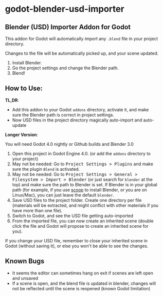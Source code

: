 # godot-blender-usd-importer

## Blender (USD) Importer Addon for Godot

This addon for Godot will automatically import any `.blend` file in your project directory.

Changes to the file will be automatically picked up, and your scene updated.

1. Install Blender.
1. Go the project settings and change the Blender path.
1. Blend!

## How to Use:

**TL,DR**:

- Add this addon to your Godot `addons` directory, activate it, and make sure the Blender path is correct in project settings.
- Now USD files in the project directory magically auto-import and auto-update

**Longer Version**:

You will need Godot 4.0 nightly or Github builds and Blender 3.0

1. Open this project in Godot Engine 4.0. (or add the `addons` directory to your project)
2. May not be needed: Go to <kbd>Project Settings > Plugins</kbd> and make sure the plugin `Blend` is activated.
3. May not be needed: Go to <kbd>Project Settings > General > Filesystem > Import > Blender</kbd> (or just search for `blender` at the top) and make sure the path to Blender is set. If Blender is in your global path (for example, if you use [scoop](https://scoop.sh/) to install Blender, or you are on Linux/Mac), you can just leave the default `blender`.
4. Save USD files to the project folder. Create one directory per file (materials will be extracted, and might conflict with other materials if you have more than one file).
5. Switch to Godot, and see the USD file getting auto-imported
6. From the imported file, you can now create an inherited scene (double click the file and Godot will propose to create an inherited scene for you).

If you change your USD file, remember to close your inherited scene in Godot (without saving it), or else you won't be able to see the changes.

## Known Bugs

- It seems the editor can sometimes hang on exit if scenes are left open and unsaved
- If a scene is open, and the blend file is updated in blender, changes will not be reflected until the scene is reopened (known Godot limitation)
